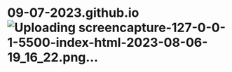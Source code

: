 # 09-07-2023.github.io![Uploading screencapture-127-0-0-1-5500-index-html-2023-08-06-19_16_22.png…]()
